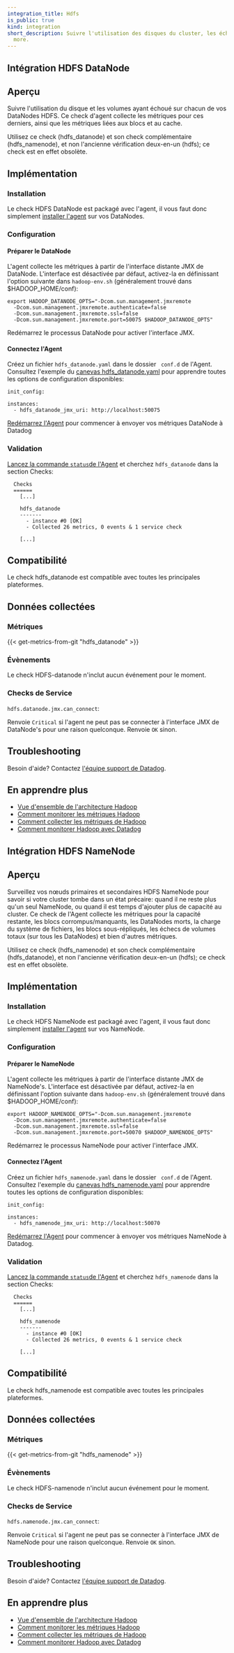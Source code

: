```yaml
---
integration_title: Hdfs
is_public: true
kind: integration
short_description: Suivre l'utilisation des disques du cluster, les échecs de volume, les DataNodes morts et
  more.
---
```



## Intégration HDFS DataNode

## Aperçu

Suivre l'utilisation du disque et les volumes ayant échoué sur chacun de vos DataNodes HDFS. Ce check d'agent collecte les métriques pour ces derniers, ainsi que les métriques liées aux blocs et au cache.

Utilisez ce check (hdfs_datanode) et son check complémentaire (hdfs_namenode), et non l'ancienne vérification deux-en-un (hdfs); ce check est en effet obsolète.

## Implémentation
### Installation

Le check HDFS DataNode est packagé avec l'agent, il vous faut donc simplement [installer l'agent](https://app.datadoghq.com/account/settings#agent) sur vos DataNodes.

### Configuration
#### Préparer le DataNode

L'agent collecte les métriques à partir de l'interface distante JMX de DataNode. L'interface est désactivée par défaut,  activez-la en définissant l'option suivante dans `hadoop-env.sh` (généralement trouvé dans $HADOOP_HOME/conf):

```
export HADOOP_DATANODE_OPTS="-Dcom.sun.management.jmxremote
  -Dcom.sun.management.jmxremote.authenticate=false
  -Dcom.sun.management.jmxremote.ssl=false
  -Dcom.sun.management.jmxremote.port=50075 $HADOOP_DATANODE_OPTS"
```

Redémarrez le processus DataNode pour activer l'interface JMX.

#### Connectez l'Agent

Créez un fichier `hdfs_datanode.yaml` dans le dossier ` conf.d` de l'Agent. Consultez l'exemple du [canevas hdfs_datanode.yaml](https://github.com/DataDog/integrations-core/blob/master/hdfs_datanode/conf.yaml.example) pour apprendre toutes les options de configuration disponibles:

```
init_config:

instances:
  - hdfs_datanode_jmx_uri: http://localhost:50075
```

[Redémarrez l'Agent](https://docs.datadoghq.com/agent/faq/agent-commands/#start-stop-restart-the-agent) pour commencer à envoyer vos métriques DataNode à Datadog

### Validation

[Lancez la commande `status`de l'Agent](https://docs.datadoghq.com/agent/faq/agent-commands/#agent-status-and-information) et cherchez `hdfs_datanode` dans la section Checks:

```
  Checks
  ======
    [...]

    hdfs_datanode
    -------
      - instance #0 [OK]
      - Collected 26 metrics, 0 events & 1 service check

    [...]
```

## Compatibilité

Le check hdfs_datanode est compatible avec toutes les principales plateformes.

## Données collectées
### Métriques
{{< get-metrics-from-git "hdfs_datanode" >}}


### Évènements
Le check HDFS-datanode n'inclut aucun événement pour le moment.

### Checks de Service

`hdfs.datanode.jmx.can_connect`:

Renvoie `Critical` si l'agent ne peut pas se connecter à l'interface JMX de DataNode's pour une raison quelconque. Renvoie `OK` sinon.

## Troubleshooting
Besoin d'aide? Contactez  [l'équipe support de Datadog](http://docs.datadoghq.com/help/).

## En apprendre plus

* [Vue d'ensemble de l'architecture Hadoop](https://www.datadoghq.com/blog/hadoop-architecture-overview/)
* [Comment monitorer les métriques Hadoop](https://www.datadoghq.com/blog/monitor-hadoop-metrics/)
* [Comment collecter les métriques de Hadoop](https://www.datadoghq.com/blog/collecting-hadoop-metrics/)
* [Comment monitorer Hadoop avec Datadog](https://www.datadoghq.com/blog/monitor-hadoop-metrics-datadog/)



## Intégration HDFS NameNode

## Aperçu

Surveillez vos nœuds primaires et secondaires HDFS NameNode pour savoir si votre cluster tombe dans un état précaire: quand il ne reste plus qu'un seul NameNode, ou quand il est temps d'ajouter plus de capacité au cluster. Ce check de l'Agent collecte les métriques pour la capacité restante, les blocs corrompus/manquants, les DataNodes morts, la charge du système de fichiers, les blocs sous-répliqués, les échecs de volumes totaux (sur tous les DataNodes) et bien d'autres métriques.

Utilisez ce check (hdfs_namenode) et son check complémentaire (hdfs_datanode), et non l'ancienne vérification deux-en-un (hdfs); ce check est en effet obsolète.

## Implémentation
### Installation

Le check HDFS NameNode est packagé avec l'agent, il vous faut donc simplement [installer l'agent](https://app.datadoghq.com/account/settings#agent) sur vos NameNode.

### Configuration
#### Préparer le NameNode

L'agent collecte les métriques à partir de l'interface distante JMX de NameNode's. L'interface est désactivée par défaut,  activez-la en définissant l'option suivante dans `hadoop-env.sh` (généralement trouvé dans $HADOOP_HOME/conf):

```
export HADOOP_NAMENODE_OPTS="-Dcom.sun.management.jmxremote
  -Dcom.sun.management.jmxremote.authenticate=false
  -Dcom.sun.management.jmxremote.ssl=false
  -Dcom.sun.management.jmxremote.port=50070 $HADOOP_NAMENODE_OPTS"
```

Redémarrez le processus NameNode pour activer l'interface JMX.

#### Connectez l'Agent

Créez un fichier `hdfs_namenode.yaml` dans le dossier ` conf.d` de l'Agent. Consultez l'exemple du [canevas hdfs_namenode.yaml](https://github.com/DataDog/integrations-core/blob/master/hdfs_namenode/conf.yaml.example) pour apprendre toutes les options de configuration disponibles:

```
init_config:

instances:
  - hdfs_namenode_jmx_uri: http://localhost:50070
```

[Redémarrez l'Agent](https://docs.datadoghq.com/agent/faq/agent-commands/#start-stop-restart-the-agent) pour commencer à envoyer vos métriques NameNode à Datadog.

### Validation

[Lancez la commande `status`de l'Agent](https://docs.datadoghq.com/agent/faq/agent-commands/#agent-status-and-information) et cherchez `hdfs_namenode` dans la section Checks:

```
  Checks
  ======
    [...]

    hdfs_namenode
    -------
      - instance #0 [OK]
      - Collected 26 metrics, 0 events & 1 service check

    [...]
```

## Compatibilité

Le check hdfs_namenode est compatible avec toutes les principales plateformes.

## Données collectées
### Métriques
{{< get-metrics-from-git "hdfs_namenode" >}}


### Évènements
Le check HDFS-namenode n'inclut aucun événement pour le moment.

### Checks de Service

`hdfs.namenode.jmx.can_connect`:

Renvoie `Critical` si l'agent ne peut pas se connecter à l'interface JMX de NameNode pour une raison quelconque. Renvoie `OK` sinon.

## Troubleshooting
Besoin d'aide? Contactez  [l'équipe support de Datadog](http://docs.datadoghq.com/help/).

## En apprendre plus

* [Vue d'ensemble de l'architecture Hadoop](https://www.datadoghq.com/blog/hadoop-architecture-overview/)
* [Comment monitorer les métriques Hadoop](https://www.datadoghq.com/blog/monitor-hadoop-metrics/)
* [Comment collecter les métriques de Hadoop](https://www.datadoghq.com/blog/collecting-hadoop-metrics/)
* [Comment monitorer Hadoop avec Datadog](https://www.datadoghq.com/blog/monitor-hadoop-metrics-datadog/)

